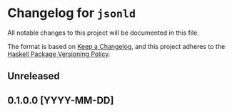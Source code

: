 Changelog for `jsonld`
===============================================================================

All notable changes to this project will be documented in this file.

The format is based on [Keep a Changelog](https://keepachangelog.com/en/1.0.0/),
and this project adheres to the
[Haskell Package Versioning Policy](https://pvp.haskell.org/).

Unreleased
-------------------------------------------------------------------------------

0.1.0.0 [YYYY-MM-DD]
-------------------------------------------------------------------------------
